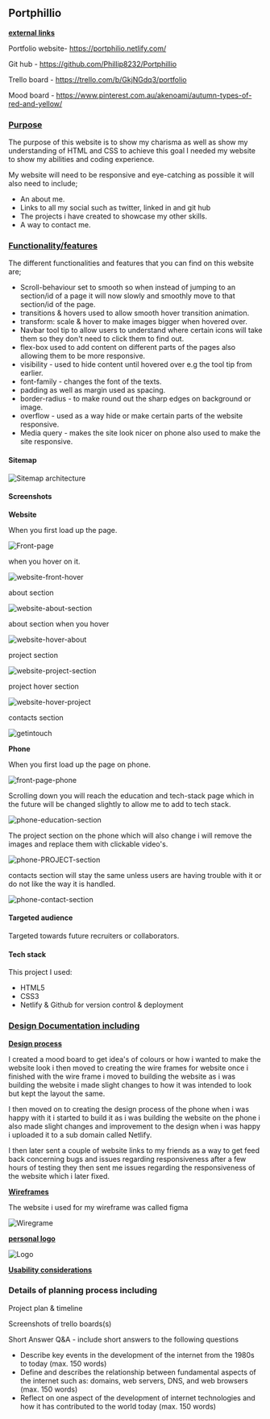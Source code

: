 ## Portphillio

**<u>external links</u>**

Portfolio website- <https://portphilio.netlify.com/>

Git hub - <https://github.com/Phillip8232/Portphillio>

Trello board - <https://trello.com/b/GkjNGdq3/portfolio>

Mood board - <https://www.pinterest.com.au/akenoami/autumn-types-of-red-and-yellow/>

### **<u>Purpose</u>** 

The purpose of this website is to show my charisma as well as show my understanding of HTML and CSS to achieve this goal I needed my website to show my abilities and coding experience.

My website will need to be responsive and eye-catching as possible it will also need to include;

- An about me.
- Links to all my social such as twitter, linked in and git hub
- The projects i have created to showcase my other skills.
-  A way to contact me.



### <u>**Functionality/features**</u>

The different functionalities and features that you can find on this website are;

- Scroll-behaviour set to smooth so when instead of jumping to an section/id of a page it will now slowly and smoothly move to that section/id of the page.
- transitions & hovers used to allow smooth hover transition animation.
- transform: scale & hover to make images bigger when hovered over.
- Navbar tool tip to allow users to understand where certain icons will take them so they don't need to click them to find out.
- flex-box used to add  content on different parts of the pages also allowing them to be more responsive.
- visibility  - used to hide content until hovered over e.g the tool tip from earlier.
- font-family - changes the font of the texts.
- padding as well as margin used as spacing.
- border-radius - to make round out the sharp edges on background or image.
- overflow - used as a way hide or make certain parts of the website responsive.
- Media query - makes the site look nicer on phone also used to make the site responsive.

#### Sitemap

![Sitemap architecture](<https://github.com/Phillip8232/Portphillio/blob/master/doc/Sitemap-architecture.PNG>)

#### Screenshots

**Website**

When you first load up the page.

![Front-page](<https://github.com/Phillip8232/Portphillio/blob/master/doc/Front-page.png>)

when you hover on it.

![website-front-hover](<https://github.com/Phillip8232/Portphillio/blob/master/doc/website-front-hover.png>)

about section

![website-about-section](<https://github.com/Phillip8232/Portphillio/blob/master/doc/website-about-me-section.png>)

about section when you hover

![website-hover-about](<https://github.com/Phillip8232/Portphillio/blob/master/doc/website-hover-about.png>)

project section

![website-project-section](<https://github.com/Phillip8232/Portphillio/blob/master/doc/website-project-section.png>)

project hover section

![website-hover-project](<https://github.com/Phillip8232/Portphillio/blob/master/doc/website-hover-project.png>)

contacts section

![getintouch](<https://github.com/Phillip8232/Portphillio/blob/master/doc/getintouch.png>)

**Phone**

When you first load up the page on phone.

![front-page-phone](<https://github.com/Phillip8232/Portphillio/blob/master/doc/front-page-phone.png>)

Scrolling down you will reach the education and tech-stack page which in the future will be changed slightly to allow me to add to tech stack. 

![phone-education-section](<https://github.com/Phillip8232/Portphillio/blob/master/doc/phone-education-section.png>)

The project section on the phone which will also change i will remove the images and replace them with clickable video's.

![phone-PROJECT-section](<https://github.com/Phillip8232/Portphillio/blob/master/doc/phone-PROJECT-section.png>)

contacts section will stay the same unless users are having trouble with it or do not like the way it is handled.

![phone-contact-section](<https://github.com/Phillip8232/Portphillio/blob/master/doc/phone-contact-section.png>)

#### Targeted audience

Targeted towards future recruiters or collaborators.

#### Tech stack

This project I used:

- HTML5
- CSS3
- Netlify & Github for version control & deployment

### <u>Design Documentation including</u>

<u>**Design process**</u>

I created a mood board to get idea's of colours or how i wanted to make the website look i then moved to creating the wire frames for website once i finished with the wire frame i moved to building the website as i was building the website i made slight changes to how it was intended to look but kept the layout the same.

I then moved on to creating the design process of the phone when i was happy with it i started to build it as  i was building the website on the phone i also made slight changes and improvement to the design when i was happy i uploaded it to a sub domain called Netlify.

I then later sent a couple of website links to my friends as a way to get feed back concerning bugs and issues regarding responsiveness after a few hours of testing they then sent me issues regarding the responsiveness of the website which i later fixed.

**<u>Wireframes</u>**

The website i used for my wireframe was called figma 

![Wiregrame](<https://github.com/Phillip8232/Portphillio/blob/master/doc/Wiregrame.png>)



<u>**personal logo**</u>

![Logo](<https://github.com/Phillip8232/Portphillio/blob/master/doc/Logo.png>)

**<u>Usability considerations</u>**

### Details of planning process including

Project plan & timeline

Screenshots of trello boards(s)

Short Answer Q&A - include short answers to the following questions

- Describe key events in the development of the internet from the 1980s to today (max. 150 words)
- Define and describes the relationship between fundamental aspects of the internet such as: domains, web servers, DNS, and web browsers (max. 150 words)
- Reflect on one aspect of the development of internet technologies and how it has contributed to the world today (max. 150 words)



